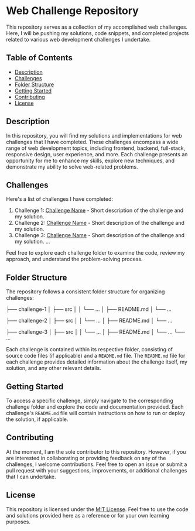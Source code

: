 # Web Challenge Repository

This repository serves as a collection of my accomplished web challenges. Here, I will be pushing my solutions, code snippets, and completed projects related to various web development challenges I undertake.

## Table of Contents

- [Description](#description)
- [Challenges](#challenges)
- [Folder Structure](#folder-structure)
- [Getting Started](#getting-started)
- [Contributing](#contributing)
- [License](#license)

## Description

In this repository, you will find my solutions and implementations for web challenges that I have completed. These challenges encompass a wide range of web development topics, including frontend, backend, full-stack, responsive design, user experience, and more. Each challenge presents an opportunity for me to enhance my skills, explore new techniques, and demonstrate my ability to solve web-related problems.

## Challenges

Here's a list of challenges I have completed:

1. Challenge 1: [Challenge Name](link-to-challenge) - Short description of the challenge and my solution.
2. Challenge 2: [Challenge Name](link-to-challenge) - Short description of the challenge and my solution.
3. Challenge 3: [Challenge Name](link-to-challenge) - Short description of the challenge and my solution.
   ...

Feel free to explore each challenge folder to examine the code, review my approach, and understand the problem-solving process.

## Folder Structure

The repository follows a consistent folder structure for organizing challenges:

├── challenge-1
│ ├── src
│ │ └── ...
│ ├── README.md
│ └── ...

├── challenge-2
│ ├── src
│ │ └── ...
│ ├── README.md
│ └── ...

├── challenge-3
│ ├── src
│ │ └── ...
│ ├── README.md
│ └── ...
└── ...


Each challenge is contained within its respective folder, consisting of source code files (if applicable) and a `README.md` file. The `README.md` file for each challenge provides detailed information about the challenge itself, my solution, and any other relevant details.

## Getting Started

To access a specific challenge, simply navigate to the corresponding challenge folder and explore the code and documentation provided. Each challenge's `README.md` file will contain instructions on how to run or deploy the solution, if applicable.

## Contributing

At the moment, I am the sole contributor to this repository. However, if you are interested in collaborating or providing feedback on any of the challenges, I welcome contributions. Feel free to open an issue or submit a pull request with your suggestions, improvements, or additional challenges that I can undertake.

## License

This repository is licensed under the [MIT License](LICENSE). Feel free to use the code and solutions provided here as a reference or for your own learning purposes.


